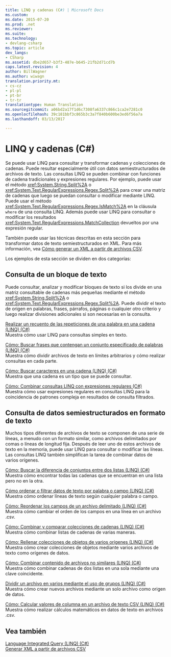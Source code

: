 ```yaml
---
title: LINQ y cadenas (C#) | Microsoft Docs
ms.custom: 
ms.date: 2015-07-20
ms.prod: .net
ms.reviewer: 
ms.suite: 
ms.technology:
- devlang-csharp
ms.topic: article
dev_langs:
- CSharp
ms.assetid: dbe2d657-b3f3-487e-b645-21fb2d71cd7b
caps.latest.revision: 4
author: BillWagner
ms.author: wiwagn
translation.priority.mt:
- cs-cz
- pl-pl
- pt-br
- tr-tr
translationtype: Human Translation
ms.sourcegitcommit: a06bd2a17f1d6c7308fa6337c866c1ca2e7281c0
ms.openlocfilehash: 39c181bbf3c865b3c3a7f840b600be3ed6f56a7a
ms.lasthandoff: 03/13/2017

---
```

# <a name="linq-and-strings-c"></a>LINQ y cadenas (C#)
Se puede usar LINQ para consultar y transformar cadenas y colecciones de cadenas. Puede resultar especialmente útil con datos semiestructurados de archivos de texto. Las consultas LINQ se pueden combinar con funciones de cadena tradicionales y expresiones regulares. Por ejemplo, puede usar el método <xref:System.String.Split%2A> o <xref:System.Text.RegularExpressions.Regex.Split%2A> para crear una matriz de cadenas que luego se puedan consultar o modificar mediante LINQ. Puede usar el método <xref:System.Text.RegularExpressions.Regex.IsMatch%2A> en la cláusula `where` de una consulta LINQ. Además puede usar LINQ para consultar o modificar los resultados <xref:System.Text.RegularExpressions.MatchCollection> devueltos por una expresión regular.  
  
 También puede usar las técnicas descritas en esta sección para transformar datos de texto semiestructurados en XML. Para más información, vea [Cómo generar un XML a partir de archivos CSV](http://msdn.microsoft.com/library/dd7bab8c-96fa-4343-94d0-9739dd6a74fd).  
  
 Los ejemplos de esta sección se dividen en dos categorías:  
  
## <a name="querying-a-block-of-text"></a>Consulta de un bloque de texto  
 Puede consultar, analizar y modificar bloques de texto si los divide en una matriz consultable de cadenas más pequeñas mediante el método <xref:System.String.Split%2A> o <xref:System.Text.RegularExpressions.Regex.Split%2A>. Puede dividir el texto de origen en palabras, frases, párrafos, páginas o cualquier otro criterio y luego realizar divisiones adicionales si son necesarias en la consulta.  
  
 [Realizar un recuento de las repeticiones de una palabra en una cadena (LINQ) (C#)](../../../../csharp/programming-guide/concepts/linq/how-to-count-occurrences-of-a-word-in-a-string-linq.md)  
 Muestra cómo usar LINQ para consultas simples en texto.  
  
 [Cómo: Buscar frases que contengan un conjunto especificado de palabras (LINQ) (C#)](../../../../csharp/programming-guide/concepts/linq/how-to-query-for-sentences-that-contain-a-specified-set-of-words-linq.md)  
 Muestra cómo dividir archivos de texto en límites arbitrarios y cómo realizar consultas en cada parte.  
  
 [Cómo: Buscar caracteres en una cadena (LINQ) (C#)](../../../../csharp/programming-guide/concepts/linq/how-to-query-for-characters-in-a-string-linq.md)  
 Muestra que una cadena es un tipo que se puede consultar.  
  
 [Cómo: Combinar consultas LINQ con expresiones regulares (C#)](../../../../csharp/programming-guide/concepts/linq/how-to-combine-linq-queries-with-regular-expressions.md)  
 Muestra cómo usar expresiones regulares en consultas LINQ para la coincidencia de patrones compleja en resultados de consulta filtrados.  
  
## <a name="querying-semi-structured-data-in-text-format"></a>Consulta de datos semiestructurados en formato de texto  
 Muchos tipos diferentes de archivos de texto se componen de una serie de líneas, a menudo con un formato similar, como archivos delimitados por comas o líneas de longitud fija. Después de leer uno de estos archivos de texto en la memoria, puede usar LINQ para consultar o modificar las líneas. Las consultas LINQ también simplifican la tarea de combinar datos de varios orígenes.  
  
 [Cómo: Buscar la diferencia de conjuntos entre dos listas (LINQ) (C#)](../../../../csharp/programming-guide/concepts/linq/how-to-find-the-set-difference-between-two-lists-linq.md)  
 Muestra cómo encontrar todas las cadenas que se encuentran en una lista pero no en la otra.  
  
 [Cómo ordenar o filtrar datos de texto por palabra o campo (LINQ) (C#)](../../../../csharp/programming-guide/concepts/linq/how-to-sort-or-filter-text-data-by-any-word-or-field-linq.md)  
 Muestra cómo ordenar líneas de texto según cualquier palabra o campo.  
  
 [Cómo: Reordenar los campos de un archivo delimitado (LINQ) (C#)](../../../../csharp/programming-guide/concepts/linq/how-to-reorder-the-fields-of-a-delimited-file-linq.md)  
 Muestra cómo cambiar el orden de los campos en una línea en un archivo .csv.  
  
 [Cómo: Combinar y comparar colecciones de cadenas (LINQ) (C#)](../../../../csharp/programming-guide/concepts/linq/how-to-combine-and-compare-string-collections-linq.md)  
 Muestra cómo combinar listas de cadenas de varias maneras.  
  
 [Cómo: Rellenar colecciones de objetos de varios orígenes (LINQ) (C#)](../../../../csharp/programming-guide/concepts/linq/how-to-populate-object-collections-from-multiple-sources-linq.md)  
 Muestra cómo crear colecciones de objetos mediante varios archivos de texto como orígenes de datos.  
  
 [Cómo: Combinar contenido de archivos no similares (LINQ) (C#)](../../../../csharp/programming-guide/concepts/linq/how-to-join-content-from-dissimilar-files-linq.md)  
 Muestra cómo combinar cadenas de dos listas en una sola mediante una clave coincidente.  
  
 [Dividir un archivo en varios mediante el uso de grupos (LINQ) (C#)](../../../../csharp/programming-guide/concepts/linq/how-to-split-a-file-into-many-files-by-using-groups-linq.md)  
 Muestra cómo crear nuevos archivos mediante un solo archivo como origen de datos.  
  
 [Cómo: Calcular valores de columna en un archivo de texto CSV (LINQ) (C#)](../../../../csharp/programming-guide/concepts/linq/how-to-compute-column-values-in-a-csv-text-file-linq.md)  
 Muestra cómo realizar cálculos matemáticos en datos de texto en archivos .csv.  
  
## <a name="see-also"></a>Vea también  
 [Language Integrated Query (LINQ) (C#)](../../../../csharp/programming-guide/concepts/linq/index.md)   
 [Generar XML a partir de archivos CSV](http://msdn.microsoft.com/library/dd7bab8c-96fa-4343-94d0-9739dd6a74fd)
